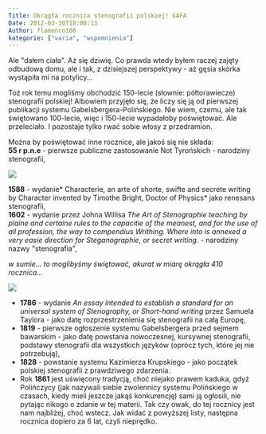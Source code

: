 ```yaml
---
Title: Okrągła rocznica stenografii polskiej! GAFA
Date: 2012-03-30T18:00:13
Author: flamenco108
kategorie: ["varia", "wspomnienia"]
---
```


Ale "dałem ciała". Aż się dziwię. Co prawda wtedy byłem raczej zajęty
odbudową domu, ale i tak, z dzisiejszej perspektywy - aż gęsia skórka
wystąpiła mi na potylicy...

Toż rok temu mogliśmy obchodzić 150-lecie (słownie: półtorawiecze)
stenografii polskiej! Albowiem przyjęło się, że liczy się ją od
pierwszej publikacji systemu Gabelsbergera-Polińskiego. Nie wiem, czemu,
ale tak świętowano 100-lecie, więc i 150-lecie wypadałoby poświętować.
Ale przeleciało. I pozostaje tylko rwać sobie włosy z przedramion.

Można by poświętować inne rocznice, ale jakoś się nie składa:  
**55 r p.n.e** - pierwsze publiczne zastosowanie Not Tyrońskich -
narodziny stenografii,



![](Maccari-Cicero.jpg)



**1588** - wydanie* Characterie, an arte of shorte, swifte and secrete
writing by Character invented by Timothe Bright, Doctor of Physics* jako
renesans stenografii,  
**1602** - wydanie przez Johna Willisa *The Art of Stenographie teaching
by plaine and certaine rules to the capacitie of the meanest, and for
the use of all profession, the way to compendius Writhing. Where into is
annexed a very easie direction for Steganographie, or secret writing*. -
narodziny nazwy "stenografia",

*w sumie... to moglibyśmy świętować, akurat w miarę okrągła 410 rocznica...*



![](http://books.google.com/books?id=clVHAAAAYAAJ&printsec=frontcover&img=1&zoom=1&edge=curl)



- **1786** - wydanie *An essay intended to establish a standard for an
universal system of Stenography, or Short-hand writing* przez Samuela
Taylora - jako datę rozprzestrzenienia się stenografii na całą Europę,
- **1819** - pierwsze ogłoszenie systemu Gabelsbergera przed sejmem
bawarskim - jako datę powstania nowoczesnej, kursywnej stenografii,
podstawy stenografii dla wszystkich języków (oprócz tych, które jej nie
potrzebują),
- **1828** - powstanie systemu Kazimierza Krupskiego - jako początek
polskiej stenografii z prawdziwego zdarzenia.
- Rok **1861** jest uświęcony tradycją, choć niejako prawem kaduka, gdyż
Polińczycy (jak nazywali siebie zwolennicy systemu Polińskiego w
czasach, kiedy mieli jeszcze jakąś konkurencję) sami ją ogłosili, nie
pytając nikogo o zdanie w tej materii. Tak czy owak, do tej rocznicy
jest nam najbliżej, choć wstecz. Jak widać z powyższej listy, następna
rocznica dopiero za 6 lat, czyli nieprędko.
